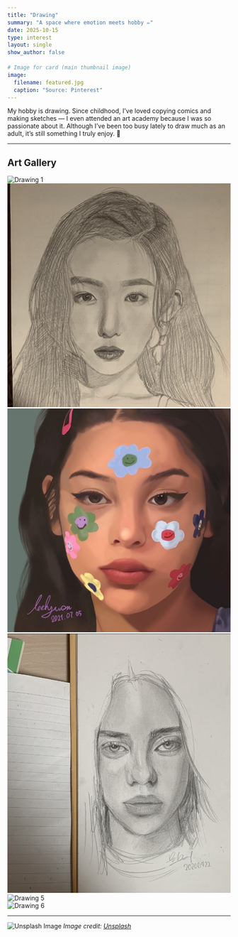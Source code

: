 ```yaml
---
title: "Drawing"
summary: "A space where emotion meets hobby ✏️"
date: 2025-10-15
type: interest
layout: single
show_author: false

# Image for card (main thumbnail image)
image:
  filename: featured.jpg
  caption: "Source: Pinterest"
---
```

<div class="text-justify">
  My hobby is drawing.  
  Since childhood, I’ve loved copying comics and making sketches — I even attended an art academy because I was so passionate about it.  
  Although I’ve been too busy lately to draw much as an adult, it’s still something I truly enjoy. 🎨
</div>

---

## **Art Gallery**

<div class="grid grid-cols-2 md:grid-cols-3 gap-4 mt-6">

  <div>
    <img src="drawing1.jpg" alt="Drawing 1" class="rounded-xl shadow-md hover:scale-105 transition-transform duration-300">
  </div>

  <div>
    <img src="drawing2.jpg" alt="Drawing 2" class="rounded-xl shadow-md hover:scale-105 transition-transform duration-300">
  </div>

  <div>
    <img src="drawing3.jpg" alt="Drawing 3" class="rounded-xl shadow-md hover:scale-105 transition-transform duration-300">
  </div>

  <div>
    <img src="drawing4.jpg" alt="Drawing 4" class="rounded-xl shadow-md hover:scale-105 transition-transform duration-300">
  </div>

  <div>
    <img src="drawing5.jpg" alt="Drawing 5" class="rounded-xl shadow-md hover:scale-105 transition-transform duration-300">
  </div>

  <div>
    <img src="drawing6.jpg" alt="Drawing 6" class="rounded-xl shadow-md hover:scale-105 transition-transform duration-300">
  </div>

</div>

---

![Unsplash Image](https://media.istockphoto.com/id/2171042008/ko/%EC%82%AC%EC%A7%84/%EC%95%8C%EC%95%84%EB%B3%BC-%EC%88%98-%EC%97%86%EB%8A%94-%EC%86%8C%EB%85%80%EB%8A%94-%EA%B0%80%EC%A1%B1%EC%9D%84-%EA%B7%B8%EB%A6%BD%EB%8B%88%EB%8B%A4.webp?a=1&b=1&s=612x612&w=0&k=20&c=qRIuKV436_kV_jkuYzA7ip8fQu44CR4qHfIR-KC565A=)
_Image credit: [Unsplash](https://unsplash.com)_
